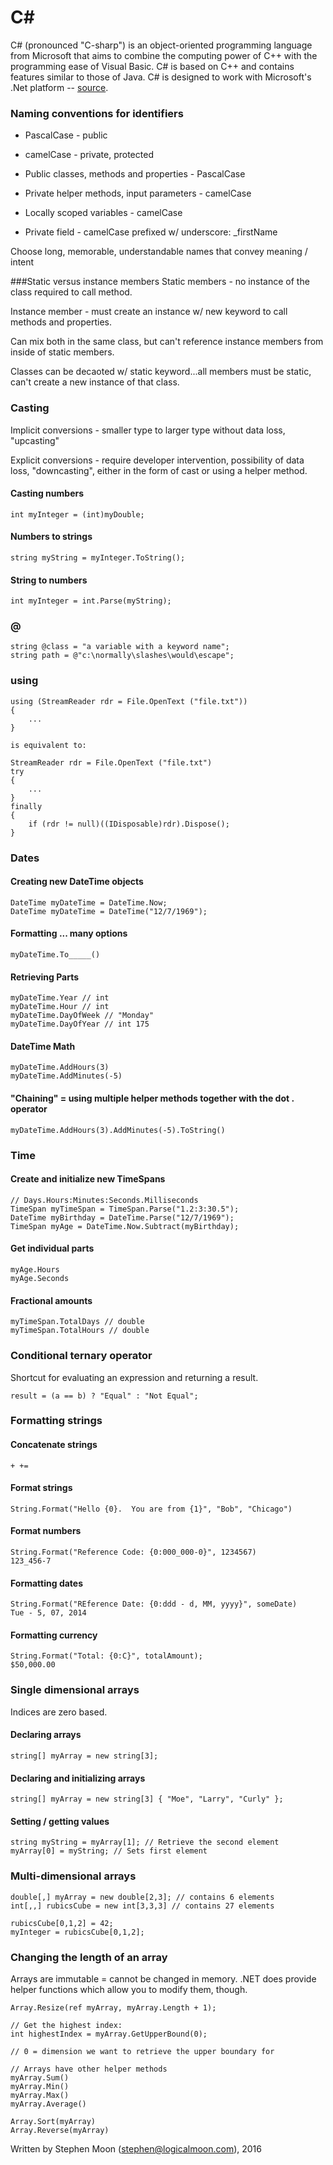 # C&#35;

C# (pronounced "C-sharp") is an object-oriented programming language from 
Microsoft that aims to combine the computing power of C++ with the programming 
ease of Visual Basic. C# is based on C++ and contains features similar to 
those of Java. C# is designed to work with Microsoft's .Net platform -- 
[source](http://searchwindevelopment.techtarget.com/definition/C).

### Naming conventions for identifiers
* PascalCase - public
* camelCase - private, protected
 
* Public classes, methods and properties - PascalCase
* Private helper methods, input parameters - camelCase
* Locally scoped variables - camelCase
* Private field - camelCase prefixed w/ underscore: _firstName
 
Choose long, memorable, understandable names that convey meaning / intent

###Static versus instance members
Static members - no instance of the class required to call method.
 
Instance member - must create an instance w/ new keyword to call
methods and properties.
 
Can mix both in the same class, but can't reference instance
members from inside of static members.
 
Classes can be decaoted w/ static keyword...all members
must be static, can't create a new instance of that class.

### Casting
Implicit conversions - smaller type to larger type without data loss, "upcasting"
 
Explicit conversions - require developer intervention, possibility of data loss, "downcasting", either in the form of cast or using a helper method.
 
#### Casting numbers
```
int myInteger = (int)myDouble;
```
 
#### Numbers to strings
```
string myString = myInteger.ToString();
```
 
#### String to numbers
```
int myInteger = int.Parse(myString);
```

### @
```
string @class = "a variable with a keyword name";
string path = @"c:\normally\slashes\would\escape";
```

### using
```
using (StreamReader rdr = File.OpenText ("file.txt"))
{
    ...
}

is equivalent to:

StreamReader rdr = File.OpenText ("file.txt")
try 
{
    ...
}
finally
{
    if (rdr != null)((IDisposable)rdr).Dispose();
}
```

### Dates
#### Creating new DateTime objects
```
DateTime myDateTime = DateTime.Now;
DateTime myDateTime = DateTime("12/7/1969");
```

#### Formatting ... many options
```
myDateTime.To_____()
```

#### Retrieving Parts
```
myDateTime.Year // int
myDateTime.Hour // int
myDateTime.DayOfWeek // "Monday"
myDateTime.DayOfYear // int 175
```

#### DateTime Math
```
myDateTime.AddHours(3)
myDateTime.AddMinutes(-5)
```

#### "Chaining" = using multiple helper methods together with the dot . operator
```
myDateTime.AddHours(3).AddMinutes(-5).ToString() 
```

### Time
#### Create and initialize new TimeSpans
````
// Days.Hours:Minutes:Seconds.Milliseconds
TimeSpan myTimeSpan = TimeSpan.Parse("1.2:3:30.5");
DateTime myBirthday = DateTime.Parse("12/7/1969");
TimeSpan myAge = DateTime.Now.Subtract(myBirthday);
````

#### Get individual parts
```
myAge.Hours
myAge.Seconds
```

#### Fractional amounts
```
myTimeSpan.TotalDays // double
myTimeSpan.TotalHours // double 
```

### Conditional ternary operator
Shortcut for evaluating an expression and returning a result.
```
result = (a == b) ? "Equal" : "Not Equal";
```

### Formatting strings
#### Concatenate strings
```
+ +=
```
 
#### Format strings
```
String.Format("Hello {0}.  You are from {1}", "Bob", "Chicago")
```
 
#### Format numbers
```
String.Format("Reference Code: {0:000_000-0}", 1234567)
123_456-7
```
 
#### Formatting dates
```
String.Format("REference Date: {0:ddd - d, MM, yyyy}", someDate)
Tue - 5, 07, 2014
```

#### Formatting currency
```
String.Format("Total: {0:C}", totalAmount);
$50,000.00
```

### Single dimensional arrays
Indices are zero based.
 
#### Declaring arrays
```
string[] myArray = new string[3];
```
 
#### Declaring and initializing arrays
```
string[] myArray = new string[3] { "Moe", "Larry", "Curly" };
```
 
#### Setting / getting values
```
string myString = myArray[1]; // Retrieve the second element
myArray[0] = myString; // Sets first element
```

### Multi-dimensional arrays

```
double[,] myArray = new double[2,3]; // contains 6 elements
int[,,] rubicsCube = new int[3,3,3] // contains 27 elements

rubicsCube[0,1,2] = 42;
myInteger = rubicsCube[0,1,2];
``` 

### Changing the length of an array

Arrays are immutable = cannot be changed in memory.
.NET does provide helper functions which allow you to modify them, though.

```
Array.Resize(ref myArray, myArray.Length + 1);
 
// Get the highest index:
int highestIndex = myArray.GetUpperBound(0);

// 0 = dimension we want to retrieve the upper boundary for
 
// Arrays have other helper methods 
myArray.Sum()
myArray.Min()
myArray.Max()
myArray.Average()
 
Array.Sort(myArray)
Array.Reverse(myArray)
```

Written by Stephen Moon (stephen@logicalmoon.com), 2016
